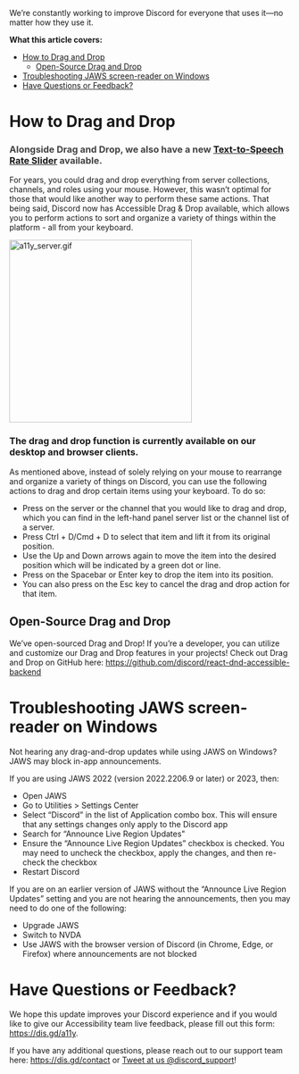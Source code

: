 <p>We’re constantly working to improve Discord for everyone that uses it—no matter how they use it. </p>
<p><span class="wysiwyg-font-size-large"><strong>What this article covers:</strong></span></p>
<ul>
    <li>
        <a href="#h_01H0TZMA3XG0VX6N2T63MCD9A8" target="_self">How to Drag and Drop</a>
        <ul>
            <li><a href="#h_01H0TZMDRAZ0DTVPEGX61Q1M64" target="_self">Open-Source Drag and Drop</a></li>
        </ul>
    </li>
    <li><a href="#h_01H0TZMJMYT456A0SPW46EAJ1B" target="_self">Troubleshooting JAWS screen-reader on Windows</a></li>
    <li><a href="#h_01H0TZMVC7FR2KZC4S76AWBAWQ" target="_self">Have Questions or Feedback?</a></li>
</ul>
<h1 id="h_01H0TZMA3XG0VX6N2T63MCD9A8">How to Drag and Drop</h1>
<h3>
    <span style="color: #434343;" data-darkreader-inline-color="">Alongside Drag and Drop, we also have a new </span><a href="https://support.discord.com/hc/en-us/articles/1500010454681#h_01FF8RQ8EHR2T5PPCF9MZY1E1Y" target="_blank" rel="noopener noreferrer">Text-to-Speech Rate Slider</a><span style="color: #434343;" data-darkreader-inline-color=""> available.</span>
</h3>
<p>For years, you could drag and drop everything from server collections, channels, and roles using your mouse. However, this wasn’t optimal for those that would like another way to perform these same actions. That being said, Discord now has Accessible Drag &amp; Drop available, which allows you to perform actions to sort and organize a variety of things within the platform - all from your keyboard.</p>
<p class="wysiwyg-text-align-center"><img style="height: 327px; width: 327px;" src="https://support.discord.com/hc/article_attachments/14720144417303" alt="a11y_server.gif"></p>
<h3><strong>The drag and drop function is currently available on our desktop and browser clients.</strong></h3>
<p>As mentioned above, instead of solely relying on your mouse to rearrange and organize a variety of things on Discord, you can use the following actions to drag and drop certain items using your keyboard. To do so:</p>
<ul>
    <li>Press on the server or the channel that you would like to drag and drop, which you can find in the left-hand panel server list or the channel list of a server.</li>
    <li>Press Ctrl + D/Cmd + D to select that item and lift it from its original position.</li>
    <li>Use the Up and Down arrows again to move the item into the desired position which will be indicated by a green dot or line.</li>
    <li>Press on the Spacebar or Enter key to drop the item into its position.</li>
    <li>You can also press on the Esc key to cancel the drag and drop action for that item.</li>
</ul>
<h2 id="h_01H0TZMDRAZ0DTVPEGX61Q1M64">Open-Source Drag and Drop</h2>
<p>We’ve open-sourced Drag and Drop! If you’re a developer, you can utilize and customize our Drag and Drop features in your projects! Check out Drag and Drop on GitHub here: <a href="https://github.com/discord/react-dnd-accessible-backend" target="_blank" rel="noopener noreferrer">https://github.com/discord/react-dnd-accessible-backend</a></p>
<h1 id="h_01H0TZMJMYT456A0SPW46EAJ1B">Troubleshooting JAWS screen-reader on Windows</h1>
<p>Not hearing any drag-and-drop updates while using JAWS on Windows? JAWS may block in-app announcements.</p>
<p>If you are using JAWS 2022 (version 2022.2206.9 or later) or 2023, then:</p>
<ul>
    <li>Open JAWS</li>
    <li>Go to Utilities &gt; Settings Center</li>
    <li>Select “Discord” in the list of Application combo box. This will ensure that any settings changes only apply to the Discord app</li>
    <li>Search for “Announce Live Region Updates"</li>
    <li>Ensure the “Announce Live Region Updates” checkbox is checked. You may need to uncheck the checkbox, apply the changes, and then re-check the checkbox</li>
    <li>Restart Discord</li>
</ul>
<p>If you are on an earlier version of JAWS without the “Announce Live Region Updates” setting and you are not hearing the announcements, then you may need to do one of the following:</p>
<ul>
    <li>Upgrade JAWS</li>
    <li>Switch to NVDA</li>
    <li>Use JAWS with the browser version of Discord (in Chrome, Edge, or Firefox) where announcements are not blocked</li>
</ul>
<h1 id="h_01H0TZMVC7FR2KZC4S76AWBAWQ"><strong>Have Questions or Feedback?</strong></h1>
<p>We hope this update improves your Discord experience and if you would like to give our Accessibility team live feedback, please fill out this form: <a href="https://dis.gd/a11y" target="_blank" rel="noopener noreferrer">https://dis.gd/a11y</a>. </p>
<p>If you have any additional questions, please reach out to our support team here: <a href="https://dis.gd/contact" target="_self" rel="undefined">https://dis.gd/contact</a> or <a href="https://twitter.com/discord_support" target="_blank" rel="noopener noreferrer">Tweet at us @discord_support</a>!</p>